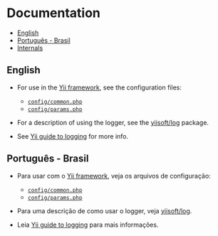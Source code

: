 # Documentation

- [English](#english)
- [Português - Brasil](#português---brasil)
- [Internals](internals.md)

## English
  
- For use in the [Yii framework](https://www.yiiframework.com/), see the configuration files:
  - [`config/common.php`](https://github.com/yiisoft/log-target-file/blob/master/config/common.php)
  - [`config/params.php`](https://github.com/yiisoft/log-target-file/blob/master/config/params.php)

- For a description of using the logger, see the [yiisoft/log](https://github.com/yiisoft/log) package.
- See [Yii guide to logging](https://github.com/yiisoft/docs/blob/master/guide/en/runtime/logging.md) for more info.

## Português - Brasil

- Para usar com o [Yii framework](https://www.yiiframework.com/), veja os arquivos de configuração:
  - [`config/common.php`](https://github.com/yiisoft/log-target-file/blob/master/config/common.php)
  - [`config/params.php`](https://github.com/yiisoft/log-target-file/blob/master/config/params.php)

- Para uma descrição de como usar o logger, veja [yiisoft/log](https://github.com/yiisoft/log).
- Leia [Yii guide to logging](https://github.com/yiisoft/docs/blob/master/guide/pt-BR/runtime/logging.md) para mais informações.
